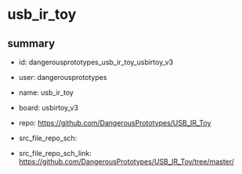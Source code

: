 # usb_ir_toy
 
## summary 
* id: dangerousprototypes_usb_ir_toy_usbirtoy_v3
* user: dangerousprototypes
* name: usb_ir_toy
* board: usbirtoy_v3
* repo: https://github.com/DangerousPrototypes/USB_IR_Toy



* src_file_repo_sch: 
* src_file_repo_sch_link: https://github.com/DangerousPrototypes/USB_IR_Toy/tree/master/






